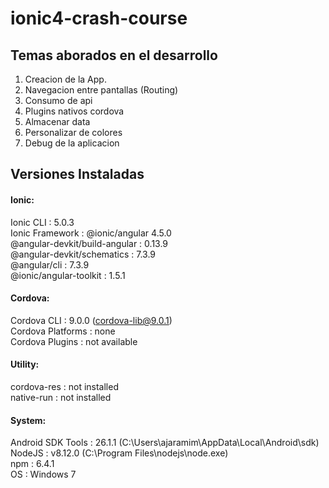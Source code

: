 # ionic4-crash-course

## Temas aborados en el desarrollo

1. Creacion de la App.
2. Navegacion entre pantallas (Routing)
3. Consumo de api
4. Plugins nativos cordova
5. Almacenar data
6. Personalizar de colores
7. Debug de la aplicacion

## Versiones Instaladas

#### Ionic:

   Ionic CLI                     : 5.0.3   
   Ionic Framework               : @ionic/angular 4.5.0   
   @angular-devkit/build-angular : 0.13.9   
   @angular-devkit/schematics    : 7.3.9   
   @angular/cli                  : 7.3.9   
   @ionic/angular-toolkit        : 1.5.1   

#### Cordova:

   Cordova CLI       : 9.0.0 (cordova-lib@9.0.1)   
   Cordova Platforms : none   
   Cordova Plugins   : not available   

#### Utility:

   cordova-res : not installed   
   native-run  : not installed   

#### System:

   Android SDK Tools : 26.1.1 (C:\Users\ajaramim\AppData\Local\Android\sdk)   
   NodeJS            : v8.12.0 (C:\Program Files\nodejs\node.exe)   
   npm               : 6.4.1   
   OS                : Windows 7   